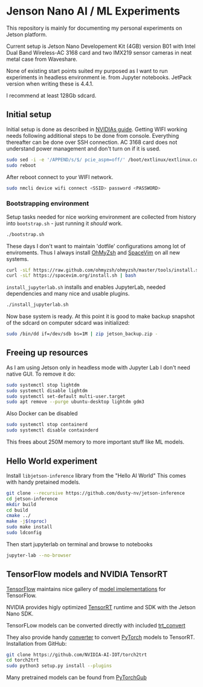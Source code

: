 # Jenson Nano AI / ML Experiments

This repository is mainly for documenting my personal experiments on Jetson platform.

Current setup is Jetson Nano Developement Kit (4GB) version B01 with Intel Dual Band Wireless-AC 3168 card
and two IMX219 sensor cameras in neat metal case from Waveshare.

None of existing start points suited my purposed as I want to run experiments in headless environment ie. from Jupyter notebooks.
JetPack version when writing these is 4.4.1.

I recommend at least 128Gb sdcard.

## Initial setup

Initial setup is done as described in [NVIDIAs guide](https://developer.nvidia.com/embedded/learn/get-started-jetson-nano-devkit).
Getting WIFI working needs following additional steps to be done from console. Everything thereafter can be done over SSH connection.
AC 3168 card does not understand power management and don't turn on if it is used.

```bash
sudo sed -i -e '/APPEND/s/$/ pcie_aspm=off/' /boot/extlinux/extlinux.conf
sudo reboot
```

After reboot connect to your WIFI network.

```bash
sudo nmcli device wifi connect <SSID> password <PASSWORD>
```

### Bootstrapping environment
Setup tasks needed for nice working environment are collected from history into `bootstrap.sh` - just running it *should* work.


```bash
./bootstrap.sh
```

These days I don't want to maintain 'dotfile' configurations among lot of enviroments. Thus I always install
[OhMyZsh](https://ohmyz.sh/) and [SpaceVim](https://spacevim.org/) on all new systems.


```bash
curl -sLf https://raw.github.com/ohmyzsh/ohmyzsh/master/tools/install.sh | bash
curl -sLf https://spacevim.org/install.sh | bash
```

`install_jupyterlab.sh` installs and enables JupyterLab, needed dependencies and many nice and usable plugins.

```bash
./install_jupyterlab.sh
```

Now base system is ready.
At this point it is good to make backup snapshot of the sdcard on computer sdcard was initialized:

```bash
sudo /bin/dd if=/dev/sdb bs=1M | zip jetson_backup.zip -
```

## Freeing up resources

As I am using Jetson only in headless mode with Jupyter Lab I don't need native GUI.
To remove it do:

```bash
sudo systemctl stop lightdm
sudo systemctl disable lightdm
sudo systemctl set-default multi-user.target
sudo apt remove --purge ubuntu-desktop lightdm gdm3
```

Also Docker can be disabled

```bash
sudo systemctl stop containerd
sudo systemctl disable containderd
```

This frees about 250M memory to more important stuff like ML models.


## Hello World experiment

Install `libjetson-inference` library from the "Hello AI World"
This comes with handy pretained models.

```bash
git clone --recursive https://github.com/dusty-nv/jetson-inference
cd jetson-inference
mkdir build
cd build
cmake ../
make -j$(nproc)
sudo make install
sudo ldconfig
```

Then start jupyterlab on terminal and browse to notebooks

```bash
jupyter-lab --no-browser
```

## TensorFlow models and NVIDIA TensorRT

[TensorFlow](https://www.tensorflow.org/) maintains nice gallery of [model implementations](https://github.com/tensorflow/models) for TensorFlow.

NVIDIA provides higly optimized [TensorRT](https://developer.nvidia.com/tensorrt) runtime and SDK with the Jetson Nano SDK.

TensorFLow models can be converted directly with included [trt_convert](https://docs.nvidia.com/deeplearning/frameworks/tf-trt-user-guide/index.html)


They also provide handy [converter](https://github.com/NVIDIA-AI-IOT/torch2trt) to convert [PyTorch](https://pytorch.org/)
models to TensorRT. Installation from GitHub:

```bash
git clone https://github.com/NVIDIA-AI-IOT/torch2trt
cd torch2trt
sudo python3 setup.py install --plugins
```

Many pretrained models can be found from [PyTorchGub](https://pytorch.org/hub/)